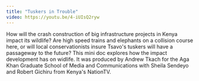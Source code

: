 ```yaml
---
title: "Tuskers in Trouble"
video: https://youtu.be/4-iUIsQ2ryw
---
```


How will the crash construction of big infrastructure projects in Kenya impact its wildlife? Are high speed trains and elephants on a collision course here, or will local conservationists insure Tsavo's tuskers will  have a passageway to the future? This mini doc explores how the impact development has on widlife.  It was produced  by Andrew Tkach for the Aga Khan Graduate School of Media and Communications with Sheila Sendeyo and Robert Gichiru from Kenya's NationTV.

